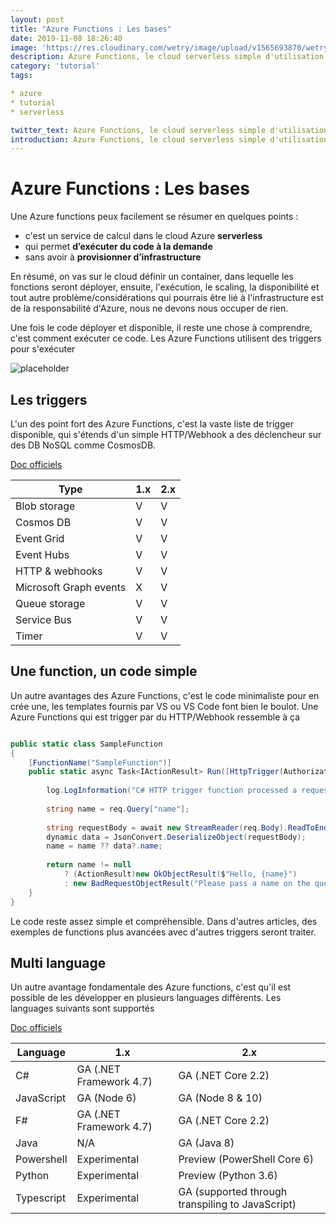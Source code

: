 ```yaml
---
layout: post
title: "Azure Functions : Les bases"
date: 2019-11-08 18:26:40
image: 'https://res.cloudinary.com/wetry/image/upload/v1565693870/wetry/azure/Azure-Functions-1_zcwjys.png'
description: Azure Functions, le cloud serverless simple d'utilisation.
category: 'tutorial'
tags:

* azure
* tutorial
* serverless

twitter_text: Azure Functions, le cloud serverless simple d'utilisation.
introduction: Azure Functions, le cloud serverless simple d'utilisation.
---
```


# Azure Functions : Les bases

Une Azure functions peux facilement se résumer en quelques points :

* c'est un service de calcul dans le cloud Azure **serverless**
* qui permet **d’exécuter du code à la demande**
* sans avoir à **provisionner d’infrastructure**

En résumé, on vas sur le cloud définir un container, dans lequelle les fonctions seront déployer, ensuite, l'exécution, le scaling, la disponibilité 
et tout autre problème/considérations qui pourrais être lié à l'infrastructure est de la responsabilité d'Azure, nous ne devons nous occuper de rien.

Une fois le code déployer et disponible, il reste une chose à comprendre, c'est comment exécuter ce code. Les Azure Functions utilisent des 
triggers pour s'exécuter

![placeholder](https://res.cloudinary.com/wetry/image/upload/v1565693870/wetry/azure/Azure-Functions-1_zcwjys.png "Azure functions")

## Les triggers

L'un des point fort des Azure Functions, c'est la vaste liste de trigger disponible, qui s'étends d'un simple HTTP/Webhook a des déclencheur sur des DB NoSQL comme CosmosDB.

[Doc officiels](https://docs.microsoft.com/en-us/azure/azure-functions/functions-triggers-bindings)

<table>
  <thead>
    <tr>
      <th>Type</th>
      <th>1.x</th>
      <th>2.x</th>
    </tr>
  </thead>
  <tbody>
    <tr>
      <td>Blob storage</td>
      <td>V</td>
      <td>V</td>
    </tr>
    <tr>
      <td>Cosmos DB</td>
      <td>V</td>
      <td>V</td>
    </tr>
    <tr>
      <td>Event Grid</td>
      <td>V</td>
      <td>V</td>
    </tr>
    <tr>
      <td>Event Hubs</td>
      <td>V</td>
      <td>V</td>
    </tr>
    <tr>
      <td>HTTP & webhooks</td>
      <td>V</td>
      <td>V</td>
    </tr>
    <tr>
      <td>Microsoft Graph events</td>
      <td>X</td>
      <td>V</td>
    </tr>
     <tr>
      <td>Queue storage</td>
      <td>V</td>
      <td>V</td>
    </tr>
     <tr>
      <td>Service Bus</td>
      <td>V</td>
      <td>V</td>
    </tr>
    <tr>
      <td>Timer</td>
      <td>V</td>
      <td>V</td>
    </tr>
  </tbody>
</table>

## Une function, un code simple

Un autre avantages des Azure Functions, c'est le code minimaliste pour en crée une, les templates fournis par VS ou VS Code font bien le boulot.
Une Azure Functions qui est trigger par du HTTP/Webhook ressemble à ça

``` csharp

public static class SampleFunction
{
    [FunctionName("SampleFunction")]
    public static async Task<IActionResult> Run([HttpTrigger(AuthorizationLevel.Function, "get", "post", Route = null)] HttpRequest req, ILogger log) {
        
        log.LogInformation("C# HTTP trigger function processed a request.");
    
        string name = req.Query["name"];
    
        string requestBody = await new StreamReader(req.Body).ReadToEndAsync();
        dynamic data = JsonConvert.DeserializeObject(requestBody);
        name = name ?? data?.name;
    
        return name != null
            ? (ActionResult)new OkObjectResult($"Hello, {name}")
            : new BadRequestObjectResult("Please pass a name on the query string or in the request body");
    }
}

```

Le code reste assez simple et compréhensible. Dans d'autres articles, des exemples de functions plus avancées avec d'autres triggers seront traiter.

## Multi language

Un autre avantage fondamentale des Azure functions, c'est qu'il est possible de les développer en plusieurs languages différents. Les languages suivants sont supportés

[Doc officiels](https://docs.microsoft.com/en-us/azure/azure-functions/supported-languages)

<table>
  <thead>
    <tr>
      <th>Language</th>
      <th>1.x</th>
      <th>2.x</th>
    </tr>
  </thead>
  <tbody>
    <tr>
      <td>C#</td>
      <td>GA (.NET Framework 4.7)</td>
      <td>GA (.NET Core 2.2)</td>
    </tr>
    <tr>
      <td>JavaScript</td>
      <td>GA (Node 6)</td>
      <td>GA (Node 8 & 10)</td>
    </tr>
    <tr>
      <td>F#</td>
      <td>GA (.NET Framework 4.7)</td>
      <td>GA (.NET Core 2.2)</td>
    </tr>
    <tr>
      <td>Java</td>
      <td>N/A</td>
      <td>GA (Java 8)</td>
    </tr>
    <tr>
      <td>Powershell</td>
      <td>Experimental</td>
      <td>Preview (PowerShell Core 6)</td>
    </tr>
    <tr>
      <td>Python</td>
      <td>Experimental</td>
      <td>Preview (Python 3.6)</td>
    </tr> 
    <tr>
      <td>Typescript</td>
      <td>Experimental</td>
      <td>GA (supported through transpiling to JavaScript)</td>
    </tr>            
  </tbody>
</table>    

